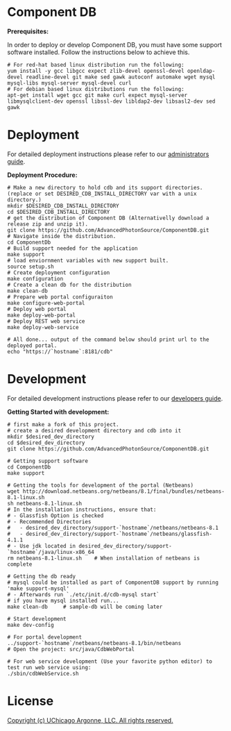 # Component DB

**Prerequisites:**

In order to deploy or develop Component DB, you must have some support software installed. Follow the instructions below to achieve this.
    
    # For red-hat based linux distribution run the following:
    yum install -y gcc libgcc expect zlib-devel openssl-devel openldap-devel readline-devel git make sed gawk autoconf automake wget mysql mysql-libs mysql-server mysql-devel curl
    # For debian based linux distributions run the following:
    apt-get install wget gcc git make curl expect mysql-server libmysqlclient-dev openssl libssl-dev libldap2-dev libsasl2-dev sed gawk

# Deployment
For detailed deployment instructions please refer to our [administrators guide](https://confluence.aps.anl.gov/display/APSUCMS/Administrator+Guide).

**Deployment Procedure:**

    # Make a new directory to hold cdb and its support directories. (replace or set DESIRED_CDB_INSTALL_DIRECTORY var with a unix directory.)
    mkdir $DESIRED_CDB_INSTALL_DIRECTORY
    cd $DESIRED_CDB_INSTALL_DIRECTORY 
    # get the distribution of Component DB (Alternativelly download a release zip and unzip it). 
    git clone https://github.com/AdvancedPhotonSource/ComponentDB.git
    # Navigate inside the distribution. 
    cd ComponentDb
    # Build support needed for the application
    make support
    # load enviornment variables with new support built. 
    source setup.sh    
    # Create deployment configuration
    make configuration
    # Create a clean db for the distribution 
    make clean-db
    # Prepare web portal configuraiton
    make configure-web-portal
    # Deploy web portal
    make deploy-web-portal
    # Deploy REST web service
    make deploy-web-service
    
    # All done... output of the command below should print url to the deployed portal. 
    echo "https://`hostname`:8181/cdb"
    
    
# Development 
For detailed development instructions please refer to our [developers guide](https://confluence.aps.anl.gov/display/APSUCMS/Developer+Guide). 

**Getting Started with development:**

    # first make a fork of this project. 
    # create a desired development directory and cdb into it
    mkdir $desired_dev_directory
    cd $desired_dev_directory
    git clone https://github.com/AdvancedPhotonSource/ComponentDB.git
    
    # Getting support software
    cd ComponentDb
    make support 
    
    # Getting the tools for development of the portal (Netbeans)
    wget http://download.netbeans.org/netbeans/8.1/final/bundles/netbeans-8.1-linux.sh
    sh netbeans-8.1-linux.sh
    # In the installation instructions, ensure that:
    # - Glassfish Option is checked
    # - Recommended Directories
    #   - desired_dev_directory/support-`hostname`/netbeans/netbeans-8.1
    #   - desired_dev_directory/support-`hostname`/netbeans/glassfish-4.1.1
    # - Use jdk located in desired_dev_directory/support-`hostname`/java/linux-x86_64
    rm netbeans-8.1-linux.sh    # When installation of netbeans is complete 
    
    # Getting the db ready
    # mysql could be installed as part of ComponentDB support by running 'make support-mysql' 
    # - Afterwards run `./etc/init.d/cdb-mysql start`
    # if you have mysql installed run...
    make clean-db     # sample-db will be coming later 
    
    # Start development
    make dev-config 
    
    # For portal development
    ../support-`hostname`/netbeans/netbeans-8.1/bin/netbeans
    # Open the project: src/java/CdbWebPortal
    
    # For web service development (Use your favorite python editor) to test run web service using:
    ./sbin/cdbWebService.sh
    
# License
[Copyright (c) UChicago Argonne, LLC. All rights reserved.](https://github.com/AdvancedPhotonSource/ComponentDB/blob/master/LICENSE)
